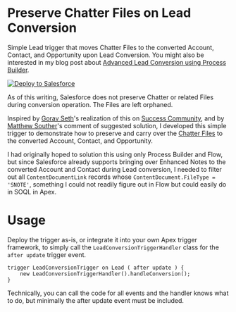 # Preserve Chatter Files on Lead Conversion

Simple Lead trigger that moves Chatter Files to the converted Account, Contact, and Opportunity upon Lead Conversion. You might also be interested in my blog post about [Advanced Lead Conversion using Process Builder](https://douglascayers.com/2016/06/26/advanced-lead-conversion-with-process-builder/).

<a href="https://githubsfdeploy.herokuapp.com">
  <img alt="Deploy to Salesforce"
       src="https://raw.githubusercontent.com/afawcett/githubsfdeploy/master/deploy.png">
</a>

As of this writing, Salesforce does not preserve Chatter or related Files during conversion operation. The Files are left orphaned.

Inspired by [Gorav Seth](https://twitter.com/goravseth)'s realization of this on [Success Community](https://success.salesforce.com/0D53A00002uKsks), and by [Matthew Souther](https://www.linkedin.com/in/matthewsouther)'s comment of suggested solution,
I developed this simple trigger to demonstrate how to preserve and carry over the [Chatter Files](https://developer.salesforce.com/docs/atlas.en-us.api.meta/api/sforce_api_objects_contentdocument.htm) to the converted Account, Contact, and Opportunity.

I had originally hoped to solution this using only Process Builder and Flow, but since Salesforce already supports bringing over Enhanced Notes to the converted Account and Contact during Lead conversion, I needed to filter out all `ContentDocumentLink` records whose `ContentDocument.FileType = 'SNOTE'`, something I could not readily figure out in Flow but could easily do in SOQL in Apex.

# Usage

Deploy the trigger as-is, or integrate it into your own Apex trigger framework, to simply call the `LeadConversionTriggerHandler` class
for the `after update` trigger event.

    trigger LeadConversionTrigger on Lead ( after update ) {
        new LeadConversionTriggerHandler().handleConversion();
    }

Technically, you can call the code for all events and the handler knows what to do, but minimally the after update event must be included.
